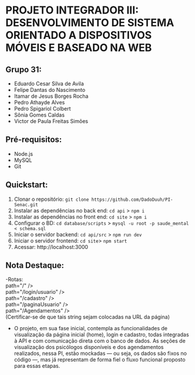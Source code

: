 # PROJETO INTEGRADOR III: DESENVOLVIMENTO DE SISTEMA ORIENTADO A DISPOSITIVOS MÓVEIS E BASEADO NA WEB

## Grupo 31:

- Eduardo Cesar Silva de Avila
- Felipe Dantas do Nascimento 
- Itamar de Jesus Borges Rocha
- Pedro Athayde Alves
- Pedro Spigariol Colbert
- Sônia Gomes Caldas
- Victor de Paula Freitas Simões

## Pré-requisitos:

- Node.js
- MySQL
- Git

## Quickstart:

1. Clonar o repositório: `git clone https://github.com/DadoDuuh/PI-Senac.git`
2. Instalar as dependências no back end: `cd api` > `npm i`
3. Instalar as dependências no front end: `cd site` > `npm i`
4. Configurar o BD: `cd database/scripts` > `mysql -u root -p saude_mental < schema.sql`
5. Iniciar o servidor backend: `cd api/src` > `npm run dev`
6. Iniciar o servidor frontend: `cd site`> `npm start`
7. Acessar: http://localhost:3000

## Nota Destaque:
-Rotas: </br>
 path="/" /> </br>
 path="/login/usuario" /> </br>
 path="/cadastro" /> </br>
 path="/paginaUsuario" /> </br>
 path="/Agendamentos" /> </br>
 (Certificar-se de que tais string sejam colocadas na URL da página)

- O projeto, em sua fase inicial, contempla as funcionalidades de visualização da página inicial (home), login e cadastro, todas integradas à API e com comunicação direta com o banco de dados. As seções de visualização dos psicólogos disponíveis e dos agendamentos realizados, nessa PI, estão mockadas — ou seja, os dados são fixos no código —, mas já representam de forma fiel o fluxo funcional proposto para essas etapas.
